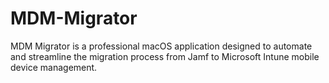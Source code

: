 # MDM-Migrator
MDM Migrator is a professional macOS application designed to automate and streamline the migration process from Jamf to Microsoft Intune mobile device management.
